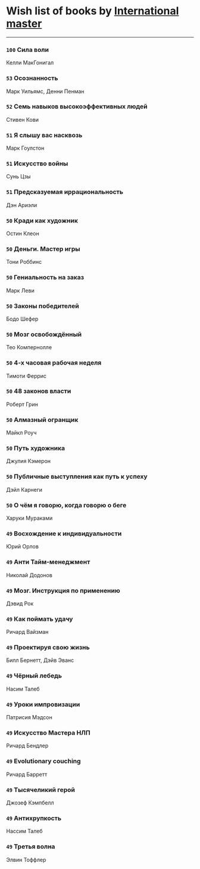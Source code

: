 # Wish list of books by [International master](http://vk.com/id74140988)
---

### `100` Сила воли
Келли МакГонигал

### `53` Осознанность
Марк Уильямс, Денни Пенман

### `52` Семь навыков высокоэффективных людей
Стивен Кови

### `51` Я слышу вас насквозь
Марк Гоулстон

### `51` Искусство войны
Сунь Цзы

### `51` Предсказуемая иррациональность
Дэн Ариэли

### `50` Кради как художник
Остин Клеон

### `50` Деньги. Мастер игры
Тони Роббинс

### `50` Гениальность на заказ
Марк Леви

### `50` Законы победителей
Бодо Шефер

### `50` Мозг освобождённый
Тео Компернолле

### `50` 4-х часовая рабочая неделя
Тимоти Феррис

### `50` 48 законов власти
Роберт Грин

### `50` Алмазный огранщик
Майкл Роуч

### `50` Путь художника
Джулия Кэмерон

### `50` Публичные выступления как путь к успеху
Дэйл Карнеги

### `50` О чём я говорю, когда говорю о беге
Харуки Мураками

### `49` Восхождение к индивидуальности
Юрий Орлов

### `49` Анти Тайм-менеджмент
Николай Додонов

### `49` Мозг. Инструкция по применению
Дэвид Рок

### `49` Как поймать удачу
Ричард Вайзман

### `49` Проектируя свою жизнь
Билл Бернетт, Дэйв Эванс

### `49` Чёрный лебедь
Насим Талеб

### `49` Уроки импровизации
Патрисия Мэдсон

### `49` Искусство Мастера НЛП
Ричард Бендлер

### `49` Evolutionary couching
Ричард Барретт

### `49` Тысячеликий герой
Джозеф Кэмпбелл

### `49` Антихрупкость
Нассим Талеб

### `49` Третья волна
Элвин Тоффлер

